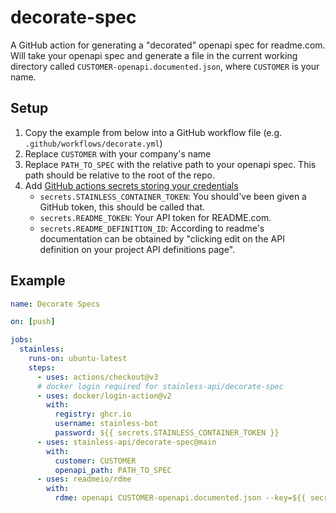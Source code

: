 # decorate-spec

A GitHub action for generating a "decorated" openapi spec for readme.com. Will take your openapi spec and generate a file in the current working directory called `CUSTOMER-openapi.documented.json`, where `CUSTOMER` is your name.

## Setup

1. Copy the example from below into a GitHub workflow file (e.g. `.github/workflows/decorate.yml`)
2. Replace `CUSTOMER` with your company's name
3. Replace `PATH_TO_SPEC` with the relative path to your openapi spec. This path should be relative to the root of the repo.
4. Add [GitHub actions secrets storing your credentials](https://docs.github.com/en/actions/security-guides/encrypted-secrets)
   - `secrets.STAINLESS_CONTAINER_TOKEN`: You should've been given a GitHub token, this should be called that.
   - `secrets.README_TOKEN`: Your API token for README.com.
   - `secrets.README_DEFINITION_ID`: According to readme's documentation can be obtained by "clicking edit on the API definition on your project API definitions page".

## Example

```yaml
name: Decorate Specs

on: [push]

jobs:
  stainless:
    runs-on: ubuntu-latest
    steps:
      - uses: actions/checkout@v3
      # docker login required for stainless-api/decorate-spec
      - uses: docker/login-action@v2
        with:
          registry: ghcr.io
          username: stainless-bot
          password: ${{ secrets.STAINLESS_CONTAINER_TOKEN }}
      - uses: stainless-api/decorate-spec@main
        with:
          customer: CUSTOMER
          openapi_path: PATH_TO_SPEC
      - uses: readmeio/rdme
        with:
          rdme: openapi CUSTOMER-openapi.documented.json --key=${{ secrets.README_TOKEN }} --id=${{ secrets.README_DEFINITION_ID }}
```

